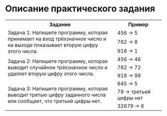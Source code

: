 # Описание практического задания

<table>
	<tr>
	    <th>Задание</th>
	    <th>Пример</th>  
	</tr>
    <tr>
	    <td rowspan="3" width="70%">Задача 1: Напишите программу, которая принимает на вход трёхзначное число и на выходе показывает вторую цифру этого числа.</td>
	    <td>456 -> 5</td>  
	</tr>
    <tr>
	    <td>782 -> 8</td>  
    </tr>
        <tr>
	    <td>918 -> 1</td>  
    </tr> 
    <tr>
	    <td rowspan="3" width="70%">Задача 2: Напишите программу, которая выводит случайное трёхзначное число и удаляет вторую цифру этого числа.</td>
	    <td>456 -> 46</td>  
	</tr>
    <tr>
	    <td>782 -> 72</td>  
    </tr>
        <tr>
	    <td>918 -> 98</td>  
    </tr> 
	<tr>
	    <td rowspan="3" width="70%">Задача 3: Напишите программу, которая выводит третью цифру заданного числа или сообщает, что третьей цифры нет.</td>
	    <td>645 -> 5</td>  
	</tr>
    <tr>
	    <td>78 -> третьей цифры нет</td>  
    </tr>
        <tr>
	    <td>32679 -> 6</td>  
    </tr> 
</table>
